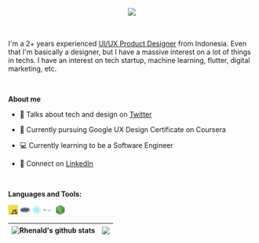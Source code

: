 <p align="center"><a href="https://rhenaldkarrel.vercel.app/" target="_blank"><img width="30%" src="https://www.notion.so/image/https%3A%2F%2Fblush.design%2Fapi%2Fdownload%3FshareUri%3D34fiQdaGlAjyABMH%26c%3DSkin_0%257Eedb98a%26w%3D800%26h%3D800%26fm%3Dpng?table=block&id=dd09646a-9761-4820-ba43-215d2b9c74df&cache=v2" /></a></p>

<br />

I'm a 2+ years experienced <a href="https://rhenaldkarrel.simple.ink/" target="_blank">UI/UX Product Designer</a> from Indonesia. Even that I'm basically a designer, but I have a massive interest on a lot of things in techs. I have an interest on tech startup, machine learning, flutter, digital marketing, etc. 

<br />

**About me**

- 💼 Talks about tech and design on <a href="https://twitter.com/rhenaldkarrel/" target="_blank">Twitter</a>

- 📖 Currently pursuing Google UX Design Certificate on Coursera

- 💻 Currently learning to be a Software Engineer

- 🔗 Connect on <a href="https://www.linkedin.com/in/rhenald-karrel-8216781b3/" target="_blank">LinkedIn</a>

<br />

**Languages and Tools:**  

<code><img height="20" src="https://raw.githubusercontent.com/github/explore/80688e429a7d4ef2fca1e82350fe8e3517d3494d/topics/javascript/javascript.png"></code>
<code><img height="20" src="https://raw.githubusercontent.com/github/explore/80688e429a7d4ef2fca1e82350fe8e3517d3494d/topics/php/php.png"></code>
<code><img height="20" src="https://raw.githubusercontent.com/github/explore/80688e429a7d4ef2fca1e82350fe8e3517d3494d/topics/react/react.png"></code>
<code><img height="20" src="https://raw.githubusercontent.com/github/explore/5c058a388828bb5fde0bcafd4bc867b5bb3f26f3/topics/mongodb/mongodb.png"></code>
<code><img height="20" src="https://raw.githubusercontent.com/github/explore/80688e429a7d4ef2fca1e82350fe8e3517d3494d/topics/nodejs/nodejs.png"></code>    


| <img align="center" src="https://github-readme-stats.vercel.app/api?username=rhenaldkarrel&show_icons=true&include_all_commits=true&theme=radical&hide_border=true" alt="Rhenald's github stats" /> | <img align="center" src="https://github-readme-stats.vercel.app/api/top-langs/?username=rhenaldkarrel&layout=compact&theme=radical&hide_border=true" /> |
| ------------- | ------------- |
